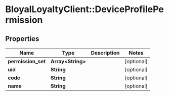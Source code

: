 # BloyalLoyaltyClient::DeviceProfilePermission

## Properties
Name | Type | Description | Notes
------------ | ------------- | ------------- | -------------
**permission_set** | **Array&lt;String&gt;** |  | [optional] 
**uid** | **String** |  | [optional] 
**code** | **String** |  | [optional] 
**name** | **String** |  | [optional] 


